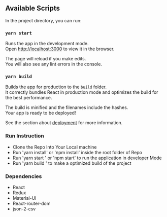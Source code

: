 
## Available Scripts

In the project directory, you can run:

### `yarn start`

Runs the app in the development mode.<br />
Open [http://localhost:3000](http://localhost:3000) to view it in the browser.

The page will reload if you make edits.<br />
You will also see any lint errors in the console.

### `yarn build`

Builds the app for production to the `build` folder.<br />
It correctly bundles React in production mode and optimizes the build for the best performance.

The build is minified and the filenames include the hashes.<br />
Your app is ready to be deployed!

See the section about [deployment](https://facebook.github.io/create-react-app/docs/deployment) for more information.

### Run Instruction
- Clone the Repo Into Your Local machine
- Run 'yarn install' or 'npm install' inside the root folder of Repo
- Run 'yarn start ' or 'npm start' to run the application in developer Mode
- Run 'yarn build ' to make a optimized build of the project

### Dependencies
- React
- Redux
- Material-UI
- React-router-dom
- json-2-csv